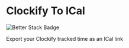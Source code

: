 # Clockify To ICal

![Better Stack Badge](https://uptime.betterstack.com/status-badges/v1/monitor/151cv.svg)

 Export your Clockify tracked time as an ICal link
